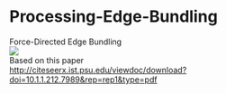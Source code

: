 # Processing-Edge-Bundling
Force-Directed Edge Bundling<br>
[![](https://img.youtube.com/vi/pURANwyZ16w/0.jpg)](https://www.youtube.com/watch?v=pURANwyZ16w)<br>
Based on this paper<br>
http://citeseerx.ist.psu.edu/viewdoc/download?doi=10.1.1.212.7989&rep=rep1&type=pdf
